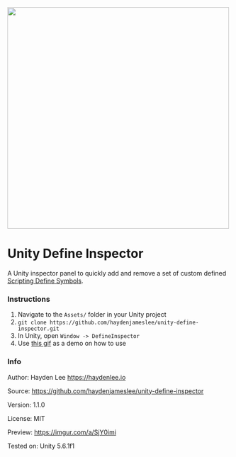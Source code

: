 <img src="https://i.imgur.com/4mCXwtw.gif" width="500">

# Unity Define Inspector

A Unity inspector panel to quickly add and remove a set of custom defined [Scripting Define Symbols](https://docs.unity3d.com/Manual/PlatformDependentCompilation.html).


### Instructions
1. Navigate to the `Assets/` folder in your Unity project
2. `git clone https://github.com/haydenjameslee/unity-define-inspector.git`
3. In Unity, open `Window -> DefineInspector`
4. Use [this gif](https://i.imgur.com/4mCXwtw.gif) as a demo on how to use

### Info

Author: Hayden Lee <https://haydenlee.io>

Source: https://github.com/haydenjameslee/unity-define-inspector

Version: 1.1.0

License: MIT

Preview: https://imgur.com/a/SjY0imi

Tested on: Unity 5.6.1f1
